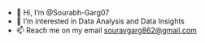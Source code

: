 - 👋 Hi, I’m @Sourabh-Garg07
- 👀 I’m interested in Data Analysis and Data Insights
- 📫 Reach me on my email souravgarg862@gmail.com
  

<!---
Sourabh-Garg07/Sourabh-Garg07 is a ✨ special ✨ repository because its `README.md` (this file) appears on your GitHub profile.
You can click the Preview link to take a look at your changes.
--->
